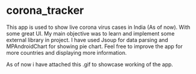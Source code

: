 # corona_tracker
This app is used to show live corona virus cases in India (As of now). With some great UI.
My main objective was to learn and implement some external library in project. I have used Jsoup for data parsing and MPAndroidChart for showing pie chart.
Feel free to improve the app for more countries and displaying more information.

As of now i have attached this .gif to showcase working of the app.

